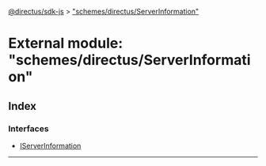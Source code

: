 [@directus/sdk-js](../README.md) > ["schemes/directus/ServerInformation"](../modules/_schemes_directus_serverinformation_.md)

# External module: "schemes/directus/ServerInformation"

## Index

### Interfaces

* [IServerInformation](../interfaces/_schemes_directus_serverinformation_.iserverinformation.md)

---

